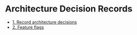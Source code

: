 # Architecture Decision Records

- [1. Record architecture decisions](0001-record-architecture-decisions.md)
- [2. Feature flags](0002-feature-flags.md)
